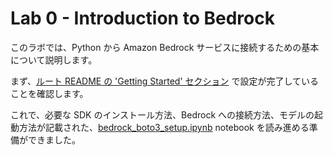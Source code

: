 # Lab 0 - Introduction to Bedrock

このラボでは、Python から Amazon Bedrock サービスに接続するための基本について説明します。

まず、[ルート README の 'Getting Started' セクション](../README.md#Getting-started) で設定が完了していることを確認します。

これで、必要な SDK のインストール方法、Bedrock への接続方法、モデルの起動方法が記載された、[bedrock_boto3_setup.ipynb](bedrock_boto3_setup.ipynb) notebook を読み進める準備ができました。